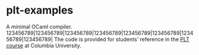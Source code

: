 # plt-examples
A minimal OCaml compiler.
123456789|123456789|123456789|123456789|123456789|123456789|123456789|123456789|
The code is provided for students' reference in the
[PLT course](https://verigu.github.io/4115Spring2022/) at Columbia University.
